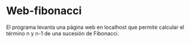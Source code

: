# Web-fibonacci
El programa levanta una página web en localhost que permite calcular el término n y n-1 de una sucesión de Fibonacci. 
